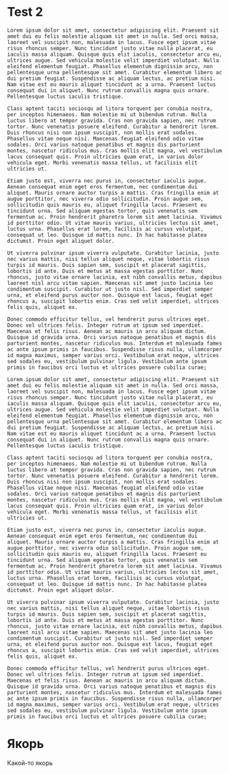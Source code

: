 # Test 2

    Lorem ipsum dolor sit amet, consectetur adipiscing elit. Praesent sit amet dui eu felis molestie aliquam sit amet in nulla. Sed orci massa, laoreet vel suscipit non, malesuada in lacus. Fusce eget ipsum vitae risus rhoncus semper. Nunc tincidunt justo vitae nulla placerat, eu iaculis massa aliquam. Quisque quis elit iaculis, consectetur arcu eu, ultrices augue. Sed vehicula molestie velit imperdiet volutpat. Nulla eleifend elementum feugiat. Phasellus elementum dignissim arcu, non pellentesque urna pellentesque sit amet. Curabitur elementum libero ac dui pretium feugiat. Suspendisse ac aliquam lectus, ac pretium nisi. Nam vitae est eu mauris aliquet tincidunt ac a urna. Praesent luctus consequat dui in aliquet. Nunc rutrum convallis magna quis ornare. Pellentesque luctus iaculis tristique.

    Class aptent taciti sociosqu ad litora torquent per conubia nostra, per inceptos himenaeos. Nam molestie mi ut bibendum rutrum. Nulla luctus libero at tempor gravida. Cras non gravida sapien, nec rutrum tortor. Nunc venenatis posuere eleifend. Curabitur a hendrerit lorem. Duis rhoncus nisi non ipsum suscipit, non mollis erat sodales. Phasellus vitae neque nisi. Maecenas feugiat eleifend odio vitae sodales. Orci varius natoque penatibus et magnis dis parturient montes, nascetur ridiculus mus. Cras mollis elit magna, vel vestibulum lacus consequat quis. Proin ultricies quam erat, in varius dolor vehicula eget. Morbi venenatis massa tellus, ut facilisis elit ultricies ut.

    Etiam justo est, viverra nec purus in, consectetur iaculis augue. Aenean consequat enim eget eros fermentum, nec condimentum dui aliquet. Mauris ornare auctor turpis a mattis. Cras fringilla enim at augue porttitor, nec viverra odio sollicitudin. Proin augue sem, sollicitudin quis mauris eu, aliquet fringilla lacus. Praesent eu tincidunt urna. Sed aliquam egestas tortor, quis venenatis sem fermentum ac. Proin hendrerit pharetra lorem sit amet lacinia. Vivamus id porttitor odio. Ut vitae mauris varius, ultricies lectus sit amet, luctus urna. Phasellus erat lorem, facilisis ac cursus volutpat, consequat ut leo. Quisque id mattis nunc. In hac habitasse platea dictumst. Proin eget aliquet dolor.

    Ut viverra pulvinar ipsum viverra vulputate. Curabitur lacinia, justo nec varius mattis, nisi tellus aliquet neque, vitae lobortis risus turpis id mauris. Duis sapien sem, suscipit et placerat sagittis, lobortis id ante. Duis et metus at massa egestas porttitor. Nunc rhoncus, justo vitae ornare lacinia, est nibh convallis metus, dapibus laoreet nisl arcu vitae sapien. Maecenas sit amet justo lacinia leo condimentum suscipit. Curabitur ut justo nisl. Sed imperdiet semper urna, et eleifend purus auctor non. Quisque est lacus, feugiat eget rhoncus a, suscipit lobortis enim. Cras sed velit imperdiet, ultrices felis quis, aliquet ex.

    Donec commodo efficitur tellus, vel hendrerit purus ultrices eget. Donec vel ultrices felis. Integer rutrum at ipsum sed imperdiet. Maecenas et felis risus. Aenean ac mauris in arcu aliquam dictum. Quisque id gravida urna. Orci varius natoque penatibus et magnis dis parturient montes, nascetur ridiculus mus. Interdum et malesuada fames ac ante ipsum primis in faucibus. Suspendisse risus nulla, ullamcorper id magna maximus, semper varius orci. Vestibulum erat neque, ultrices sed sodales eu, vestibulum pulvinar ligula. Vestibulum ante ipsum primis in faucibus orci luctus et ultrices posuere cubilia curae;

    Lorem ipsum dolor sit amet, consectetur adipiscing elit. Praesent sit amet dui eu felis molestie aliquam sit amet in nulla. Sed orci massa, laoreet vel suscipit non, malesuada in lacus. Fusce eget ipsum vitae risus rhoncus semper. Nunc tincidunt justo vitae nulla placerat, eu iaculis massa aliquam. Quisque quis elit iaculis, consectetur arcu eu, ultrices augue. Sed vehicula molestie velit imperdiet volutpat. Nulla eleifend elementum feugiat. Phasellus elementum dignissim arcu, non pellentesque urna pellentesque sit amet. Curabitur elementum libero ac dui pretium feugiat. Suspendisse ac aliquam lectus, ac pretium nisi. Nam vitae est eu mauris aliquet tincidunt ac a urna. Praesent luctus consequat dui in aliquet. Nunc rutrum convallis magna quis ornare. Pellentesque luctus iaculis tristique.

    Class aptent taciti sociosqu ad litora torquent per conubia nostra, per inceptos himenaeos. Nam molestie mi ut bibendum rutrum. Nulla luctus libero at tempor gravida. Cras non gravida sapien, nec rutrum tortor. Nunc venenatis posuere eleifend. Curabitur a hendrerit lorem. Duis rhoncus nisi non ipsum suscipit, non mollis erat sodales. Phasellus vitae neque nisi. Maecenas feugiat eleifend odio vitae sodales. Orci varius natoque penatibus et magnis dis parturient montes, nascetur ridiculus mus. Cras mollis elit magna, vel vestibulum lacus consequat quis. Proin ultricies quam erat, in varius dolor vehicula eget. Morbi venenatis massa tellus, ut facilisis elit ultricies ut.

    Etiam justo est, viverra nec purus in, consectetur iaculis augue. Aenean consequat enim eget eros fermentum, nec condimentum dui aliquet. Mauris ornare auctor turpis a mattis. Cras fringilla enim at augue porttitor, nec viverra odio sollicitudin. Proin augue sem, sollicitudin quis mauris eu, aliquet fringilla lacus. Praesent eu tincidunt urna. Sed aliquam egestas tortor, quis venenatis sem fermentum ac. Proin hendrerit pharetra lorem sit amet lacinia. Vivamus id porttitor odio. Ut vitae mauris varius, ultricies lectus sit amet, luctus urna. Phasellus erat lorem, facilisis ac cursus volutpat, consequat ut leo. Quisque id mattis nunc. In hac habitasse platea dictumst. Proin eget aliquet dolor.

    Ut viverra pulvinar ipsum viverra vulputate. Curabitur lacinia, justo nec varius mattis, nisi tellus aliquet neque, vitae lobortis risus turpis id mauris. Duis sapien sem, suscipit et placerat sagittis, lobortis id ante. Duis et metus at massa egestas porttitor. Nunc rhoncus, justo vitae ornare lacinia, est nibh convallis metus, dapibus laoreet nisl arcu vitae sapien. Maecenas sit amet justo lacinia leo condimentum suscipit. Curabitur ut justo nisl. Sed imperdiet semper urna, et eleifend purus auctor non. Quisque est lacus, feugiat eget rhoncus a, suscipit lobortis enim. Cras sed velit imperdiet, ultrices felis quis, aliquet ex.

    Donec commodo efficitur tellus, vel hendrerit purus ultrices eget. Donec vel ultrices felis. Integer rutrum at ipsum sed imperdiet. Maecenas et felis risus. Aenean ac mauris in arcu aliquam dictum. Quisque id gravida urna. Orci varius natoque penatibus et magnis dis parturient montes, nascetur ridiculus mus. Interdum et malesuada fames ac ante ipsum primis in faucibus. Suspendisse risus nulla, ullamcorper id magna maximus, semper varius orci. Vestibulum erat neque, ultrices sed sodales eu, vestibulum pulvinar ligula. Vestibulum ante ipsum primis in faucibus orci luctus et ultrices posuere cubilia curae;

# Якорь

Какой-то якорь